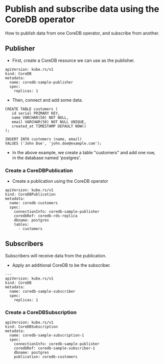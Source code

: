 # Publish and subscribe data using the CoreDB operator

How to publish data from one CoreDB operator, and subscribe from another.

## Publisher

- First, create a CoreDB resource we can use as the publisher.

```
apiVersion: kube.rs/v1
kind: CoreDB
metadata:
  name: coredb-sample-publisher
  spec:
    replicas: 1
```
- Then, connect and add some data.
```
CREATE TABLE customers (
   id serial PRIMARY KEY,
   name VARCHAR(50) NOT NULL,
   email VARCHAR(50) NOT NULL UNIQUE,
   created_at TIMESTAMP DEFAULT NOW()
);

INSERT INTO customers (name, email)
VALUES ('John Doe', 'john.doe@example.com');
```
- In the above example, we create a table "customers" and add one row, in the database named 'postgres'.

### Create a CoreDBPublication

- Create a publication using the CoreDB operator
```
apiVersion: kube.rs/v1
kind: CoreDBPublication
metadata:
  name: coredb-customers
  spec:
    connectionInfo: coredb-sample-publisher
    coredbRef: coredb-rds-replica
    dbname: postgres
	tables:
      - customers
```

## Subscribers

Subscribers will receive data from the publication.

- Apply an additional CoreDB to be the subscriber.
```
---
apiVersion: kube.rs/v1
kind: CoreDB
metadata:
  name: coredb-sample-subscriber
  spec:
    replicas: 1
```

### Create a CoreDBSubscription

```
apiVersion: kube.rs/v1
kind: CoreDBSubscription
metadata:
  name: coredb-sample-subscription-1
  spec:
    connectionInfo: coredb-sample-publisher
    coredbRef: coredb-sample-subscriber-1
    dbname: postgres
    publication: coredb-customers
```
